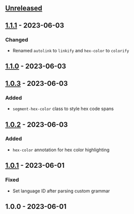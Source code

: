 <a name="unreleased"></a>
## [Unreleased]


<a name="1.1.1"></a>
## [1.1.1] - 2023-06-03
### Changed
- Renamed `autolink` to `linkify` and `hex-color` to `colorify`


<a name="1.1.0"></a>
## [1.1.0] - 2023-06-03

<a name="1.0.3"></a>
## [1.0.3] - 2023-06-03
### Added
- `segment-hex-color` class to style hex code spans


<a name="1.0.2"></a>
## [1.0.2] - 2023-06-03
### Added
- `hex-color` annotation for hex color highlighting


<a name="1.0.1"></a>
## [1.0.1] - 2023-06-01
### Fixed
- Set language ID after parsing custom grammar


<a name="1.0.0"></a>
## 1.0.0 - 2023-06-01

[Unreleased]: https://github.com/BombenProdukt/package_slug/compare/1.1.1...HEAD
[1.1.1]: https://github.com/BombenProdukt/package_slug/compare/1.1.0...1.1.1
[1.1.0]: https://github.com/BombenProdukt/package_slug/compare/1.0.3...1.1.0
[1.0.3]: https://github.com/BombenProdukt/package_slug/compare/1.0.2...1.0.3
[1.0.2]: https://github.com/BombenProdukt/package_slug/compare/1.0.1...1.0.2
[1.0.1]: https://github.com/BombenProdukt/package_slug/compare/1.0.0...1.0.1

